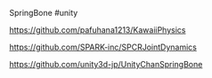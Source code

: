 SpringBone
#unity

https://github.com/pafuhana1213/KawaiiPhysics

https://github.com/SPARK-inc/SPCRJointDynamics

https://github.com/unity3d-jp/UnityChanSpringBone


